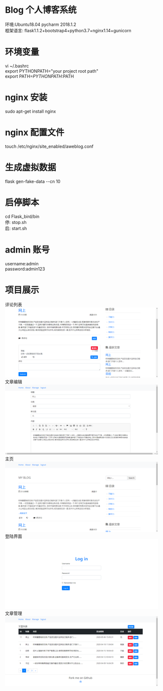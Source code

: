 # Blog 个人博客系统
环境:Ubuntu18.04  pycharm 2018.1.2 <br>
框架语言: flask1.1.2+bootstrap4+python3.7+nginx1.14+gunicorn <br>

# 环境变量
vi ~/.bashrc <br> 
export PYTHONPATH="your project root path" <br>
export PATH=$PYTHONPATH:$PATH <br>

# nginx 安装
sudo apt-get install nginx

# nginx 配置文件
touch /etc/nginx/site_enabled/aweblog.conf
# 生成虚拟数据
flask gen-fake-data --cn 10
# 启停脚本
cd Flask_bird/bin <br>
停: stop.sh <br>
启: start.sh <br>

# admin 账号
username:admin   <br>
password:admin123 <br>

# 项目展示
评论列表
![comments.png](https://github.com/Astrivemanlw/Blog/blob/master/comments.png)  <br>
文章编辑
![edit_post.png](https://github.com/Astrivemanlw/Blog/blob/master/edit_post.png) <br>
主页
![home.png](https://github.com/Astrivemanlw/Blog/blob/master/home.png) <br>
登陆界面
![login.png](https://github.com/Astrivemanlw/Blog/blob/master/login.png) <br>
文章管理
![post_manage.png](https://github.com/Astrivemanlw/Blog/blob/master/post_manage.png) <br>
